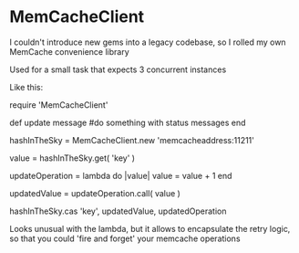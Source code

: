 MemCacheClient
==============

I couldn't introduce new gems into a legacy codebase, so I rolled my own MemCache convenience library

Used for a small task that expects 3 concurrent instances

Like this:

require 'MemCacheClient'

def update message
  #do something with status messages
end

hashInTheSky = MemCacheClient.new 'memcacheaddress:11211'

value = hashInTheSky.get( 'key' )

updateOperation = lambda do |value|
  value = value + 1
end

updatedValue = updateOperation.call( value )

hashInTheSky.cas 'key', updatedValue, updatedOperation


Looks unusual with the lambda, but it allows to encapsulate the retry logic,
so that you could 'fire and forget' your memcache operations
